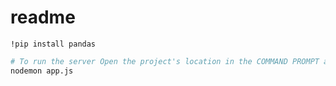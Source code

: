 # readme
``` !pip install pandas ```
```bash
# To run the server Open the project's location in the COMMAND PROMPT and start the server.
nodemon app.js
